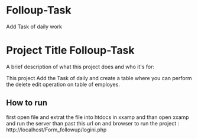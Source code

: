 # Folloup-Task
 Add Task of daily work

# Project Title Folloup-Task

A brief description of what this project does and who it's for:
 
This project Add the Task of daily and create a table where you can perform the delete edit operation on table of employes.




## How to run

first open file and extrat the file into htdocs in xxamp and than open xxamp and run the server than past this url on and browser to run the project : http://localhost/Form_followup/logini.php